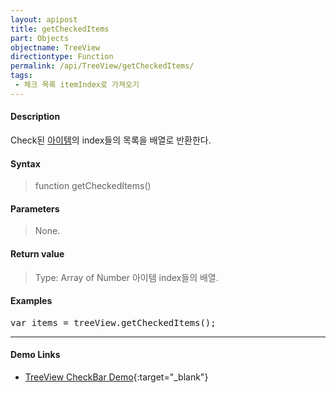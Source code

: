 ```yaml
---
layout: apipost
title: getCheckedItems
part: Objects
objectname: TreeView
directiontype: Function
permalink: /api/TreeView/getCheckedItems/
tags:
 - 체크 목록 itemIndex로 가져오기
---
```



#### Description

 Check된 [아이템](/api/features/Grid%20Item/)의 index들의 목록을 배열로 반환한다.

#### Syntax

> function getCheckedItems()  

#### Parameters

> None.

#### Return value

> Type: Array of Number
> 아이템 index들의 배열.

#### Examples 

<pre class="prettyprint">
var items = treeView.getCheckedItems();
</pre>

---

#### Demo Links

* [TreeView CheckBar Demo](http://demo.realgrid.net/Demo/TreeCheckBar){:target="_blank"}  
